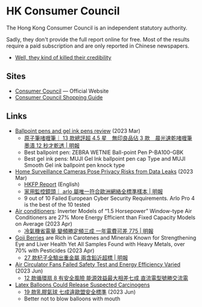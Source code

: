 # HK Consumer Council

The Hong Kong Consumer Council is an independent statutory authority.

Sadly, they don't provide the full report online for free. Most of the results
require a paid subscription and are only reported in Chinese newspapers.

- [Well, they kind of killed their credibility](https://hongkongfp.com/2024/07/18/hong-kong-consumer-watchdog-apologises-after-chinese-drink-giant-nongfu-spring-slams-unscientific-report/)

## Sites

- [Consumer Council](https://www.consumer.org.hk/en) — Official Website
- [Consumer Council Shopping Guide](https://www.consumer.org.hk/en/shopping-guide)

## Links

- [Ballpoint pens and gel ink pens review](https://www.consumer.org.hk/en/press-release/p-557-ballpoint-pens-and-gel-ink-pens)
  (2023 Mar)
  - [原子筆啫喱筆｜ 13 款總評超 4.5 星　無印良品佔 3 款　晨光速乾啫喱筆墨漬 12 秒才乾透 | 明報](https://news.mingpao.com/ins/%e7%86%b1%e9%bb%9e/article/20230315/s00024/1678850375742/)
  - Best ballpoint pen: ZEBRA WETNIE Ball-point Pen P-BA100-GBK
  - Best gel ink pens: MUJI Gel Ink ballpoint pen cap Type and MUJI Smooth Gel
    ink ballpoint pen knock type
- [Home Surveillance Cameras Pose Privacy Risks from Data Leaks](https://www.consumer.org.hk/en/press-release/p-557-home-surveillance-cameras)
  (2023 Mar)
  - [HKFP Report](https://hongkongfp.com/2023/03/15/hong-kongs-consumer-watchdog-warns-about-risks-of-data-leaks-from-home-surveillance-cameras/)
    (English)
  - [家用監控鏡頭｜ arlo 屬唯一符合歐洲網絡全標準樣本 | 明報](https://news.mingpao.com/ins/%E7%86%B1%E9%BB%9E/article/20230315/s00024/1678849737100/)
  - 9 out of 10 Failed European Cyber Security Requirements. Arlo Pro 4 is the
    best of the 10 tested
- [Air conditioners](https://www.consumer.org.hk/en/press-release/p-558-window-type-air-conditioners):
  Inverter Models of “1.5 Horsepower” Window-type Air Conditioners are 27% More
  Energy Efficient than Fixed Capacity Models on Average (2023 Apr)
  - [冷氣機省電量 變頻勝定頻三成 一年電費可差 775 | 明報](https://news.mingpao.com/pns/%E6%B8%AF%E8%81%9E/article/20230418/s00002/1681754289803/)
- [Goji Berries](https://www.consumer.org.hk/en/press-release/p-558-goji-berries)
  are Rich in Carotenes and Minerals Known for Strengthening Eye and Liver
  Health Yet All Samples Found with Heavy Metals, over 70% with Pesticides (2023
  Apr)
  - [27 款杞子全驗出重金屬 兩含鉛近超標 | 明報](https://news.mingpao.com/pns/%E6%B8%AF%E8%81%9E/article/20230418/s00002/1681754290192/)
- [Air Circulator Fans Failed Safety Test and Energy Efficiency Varied](https://www.consumer.org.hk/en/press-release/p-560-air-circulator-fans)
  (2023 Jun)
  - [12 款循環扇 8 有安全風險 能源效益最大相差七成 直流電型號勝交流電](https://news.mingpao.com/pns/%E6%B8%AF%E8%81%9E/article/20230616/s00002/1686854332011/)
- [Latex Balloons Could Release Suspected Carcinogens](https://www.consumer.org.hk/en/press-release/p-560-latex-balloon)
  - [19 款乳膠氣球 七成違歐盟安全標準](https://news.mingpao.com/pns/%E6%B8%AF%E8%81%9E/article/20230616/s00002/1686854332964/)
    (2023 Jun)
  - Better not to blow balloons with mouth
